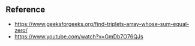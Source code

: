 ## Reference
- https://www.geeksforgeeks.org/find-triplets-array-whose-sum-equal-zero/
- https://www.youtube.com/watch?v=GmDb7O76QJs